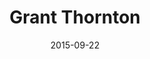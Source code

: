 ---
date: 2015-09-22
title: Grant Thornton
categories: partner
logo: grant_thornton.jpg
www: http://www.grantthornton.com/
---